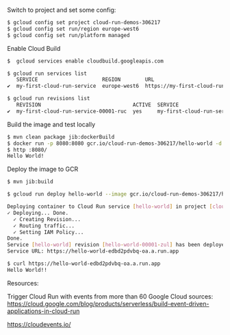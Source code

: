 

Switch to project and set some config:

```bash
$ gcloud config set project cloud-run-demos-306217
$ gcloud config set run/region europe-west6
$ gcloud config set run/platform managed 
```

Enable Cloud Build

```bash
$  gcloud services enable cloudbuild.googleapis.com 
```

```bash
$ gcloud run services list
   SERVICE                     REGION        URL                                                         LAST DEPLOYED BY                       LAST DEPLOYED AT
✔  my-first-cloud-run-service  europe-west6  https://my-first-cloud-run-service-edbd2pdvbq-oa.a.run.app  zoltan.altfatter@cloudnativecoach.com  2021-02-28T17:54:53.133355Z
```

```bash
$ gcloud run revisions list
   REVISION                              ACTIVE  SERVICE                     DEPLOYED                 DEPLOYED BY
✔  my-first-cloud-run-service-00001-ruc  yes     my-first-cloud-run-service  2021-02-28 17:53:17 UTC  zoltan.altfatter@cloudnativecoach.com
```

Build the image and test locally

```bash
$ mvn clean package jib:dockerBuild
$ docker run -p 8080:8080 gcr.io/cloud-run-demos-306217/hello-world -d
$ http :8080/
Hello World!
```

Deploy the image to GCR

```bash
$ mvn jib:build
```

```bash
$ gcloud run deploy hello-world --image gcr.io/cloud-run-demos-306217/hello-world --allow-unauthenticated
```

```bash
Deploying container to Cloud Run service [hello-world] in project [cloud-run-demos-306217] region [europe-west6]
✓ Deploying... Done.
  ✓ Creating Revision...
  ✓ Routing traffic...
  ✓ Setting IAM Policy...
Done.
Service [hello-world] revision [hello-world-00001-zul] has been deployed and is serving 100 percent of traffic.
Service URL: https://hello-world-edbd2pdvbq-oa.a.run.app
```

```bash
$ curl https://hello-world-edbd2pdvbq-oa.a.run.app
Hello World!!
```


Resources:

Trigger Cloud Run with events from more than 60 Google Cloud sources:
https://cloud.google.com/blog/products/serverless/build-event-driven-applications-in-cloud-run

https://cloudevents.io/

